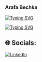 ###                                               Arafa Bechka

[![Typing SVG](https://readme-typing-svg.demolab.com?font=Fira+Code&size=15&pause=1000&color=56B8F7&center=true&vCenter=true&width=450&height=60&lines=Always+learning+new+things+like%3A+;Machine+Learning+;and+Deep+Learning+projects)](https://git.io/typing-svg)

[![Typing SVG](https://readme-typing-svg.demolab.com?font=Fira+Code&pause=1000&color=F78969&center=true&vCenter=true&width=450&height=60&lines=int%C3%A9ress%C3%A9+par+les+projets+;de+Machine+Learning+;ainsi+que+de+Deep+Learning)](https://git.io/typing-svg)

## 🌐 Socials:
[![LinkedIn](https://img.shields.io/badge/LinkedIn-%230077B5.svg?logo=linkedin&logoColor=white)](https://linkedin.com/in/in/arafa-bechka) 
